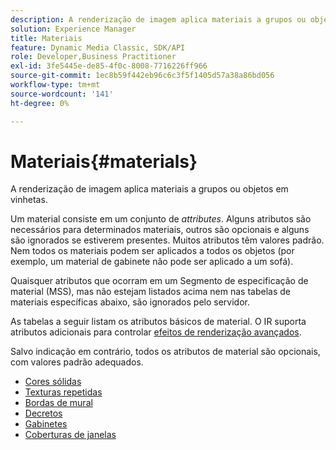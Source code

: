 ```yaml
---
description: A renderização de imagem aplica materiais a grupos ou objetos em vinhetas.
solution: Experience Manager
title: Materiais
feature: Dynamic Media Classic, SDK/API
role: Developer,Business Practitioner
exl-id: 3fe5445e-de85-4f0c-8008-7716226ff966
source-git-commit: 1ec8b59f442eb96c6c3f5f1405d57a38a86bd056
workflow-type: tm+mt
source-wordcount: '141'
ht-degree: 0%

---
```


# Materiais{#materials}

A renderização de imagem aplica materiais a grupos ou objetos em vinhetas.

Um material consiste em um conjunto de *attributes*. Alguns atributos são necessários para determinados materiais, outros são opcionais e alguns são ignorados se estiverem presentes. Muitos atributos têm valores padrão. Nem todos os materiais podem ser aplicados a todos os objetos (por exemplo, um material de gabinete não pode ser aplicado a um sofá).

Quaisquer atributos que ocorram em um Segmento de especificação de material (MSS), mas não estejam listados acima nem nas tabelas de materiais específicas abaixo, são ignorados pelo servidor.

As tabelas a seguir listam os atributos básicos de material. O IR suporta atributos adicionais para controlar [efeitos de renderização avançados](../../../../../../ir-api/http-protocol/image-rendering-api-ref/c-ir-http-protocol-ref/c-ir-http-protocol-syntax-and-features/c-ir-advanced-render-effects/c-ir-advanced-render-effects.md#concept-bf8b6d8460244b9cacc7f4a3df4c5281).

Salvo indicação em contrário, todos os atributos de material são opcionais, com valores padrão adequados.

* [Cores sólidas](r-ir-solid-colors.md)
* [Texturas repetidas](r-ir-repeatable-textures.md)
* [Bordas de mural](r-ir-wall-borders.md)
* [Decretos](r-ir-decals.md)
* [Gabinetes](r-ir-cabinets.md)
* [Coberturas de janelas](r-ir-window-coverings.md)
